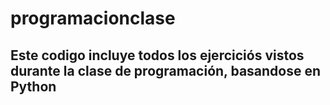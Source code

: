# programacionclase


## Este codigo incluye todos los ejerciciós vistos durante la clase de programación, basandose en Python